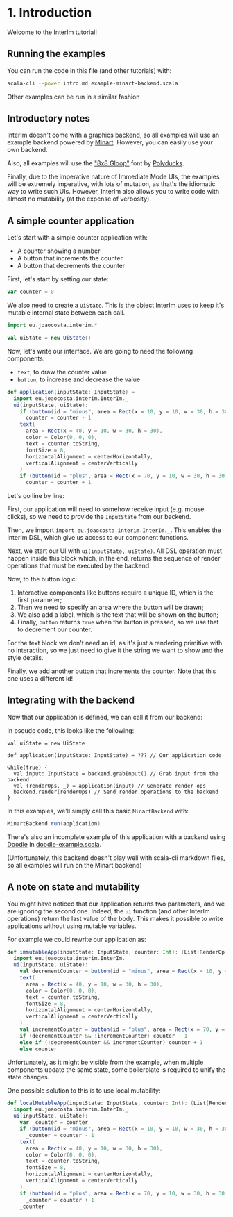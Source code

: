 # 1. Introduction

Welcome to the InterIm tutorial!

## Running the examples

You can run the code in this file (and other tutorials) with:

```bash
scala-cli --power intro.md example-minart-backend.scala
```

Other examples can be run in a similar fashion

## Introductory notes

InterIm doesn't come with a graphics backend, so all examples will use an example backend powered by
[Minart](https://github.com/jd557/minart). However, you can easily use your own backend.

Also, all examples will use the ["8x8 Gloop"](https://www.gridsagegames.com/rexpaint/resources.html#Fonts) font
by [Polyducks](https://twitter.com/PolyDucks).

Finally, due to the imperative nature of Immediate Mode UIs, the examples will be extremely imperative,
with lots of mutation, as that's the idiomatic way to write such UIs.
However, InterIm also allows you to write code with almost no mutability (at the expense of verbosity).

## A simple counter application

Let's start with a simple counter application with:
- A counter showing a number
- A button that increments the counter
- A button that decrements the counter

First, let's start by setting our state:

```scala
var counter = 0
```

We also need to create a `UiState`. This is the object InterIm uses to keep it's mutable internal state
between each call.

```scala
import eu.joaocosta.interim.*

val uiState = new UiState()
```

Now, let's write our interface. We are going to need the following components:
- `text`, to draw the counter value
- `button`, to increase and decrease the value

```scala
def application(inputState: InputState) =
  import eu.joaocosta.interim.InterIm._
  ui(inputState, uiState):
    if (button(id = "minus", area = Rect(x = 10, y = 10, w = 30, h = 30), label = "-"))
      counter = counter - 1
    text(
      area = Rect(x = 40, y = 10, w = 30, h = 30),
      color = Color(0, 0, 0),
      text = counter.toString,
      fontSize = 8,
      horizontalAlignment = centerHorizontally,
      verticalAlignment = centerVertically
    )
    if (button(id = "plus", area = Rect(x = 70, y = 10, w = 30, h = 30), label = "+"))
      counter = counter + 1
```

Let's go line by line:

First, our application will need to somehow receive input (e.g. mouse clicks), so we need to provide the `InputState`
from our backend.

Then, we import `import eu.joaocosta.interim.InterIm._`. This enables the InterIm DSL, which give us access to our
component functions.

Next, we start our UI with `ui(inputState, uiState)`. All DSL operation must happen inside this block which,
in the end, returns the sequence of render operations that must be executed by the backend.

Now, to the button logic:
1. Interactive components like buttons require a unique ID, which is the first parameter;
2. Then we need to specify an area where the button will be drawn;
3. We also add a label, which is the text that will be shown on the button;
4. Finally, `button` returns `true` when the button is pressed, so we use that to decrement our counter.

For the text block we don't need an id, as it's just a rendering primitive with no interaction, so we just need to
give it the string we want to show and the style details.

Finally, we add another button that increments the counter. Note that this one uses a different id!

## Integrating with the backend

Now that our application is defined, we can call it from our backend:

In pseudo code, this looks like the following:

```
val uiState = new UiState

def application(inputState: InputState) = ??? // Our application code

while(true) {
  val input: InputState = backend.grabInput() // Grab input from the backend
  val (renderOps, _) = application(input) // Generate render ops
  backend.render(renderOps) // Send render operations to the backend
}

```

In this examples, we'll simply call this basic `MinartBackend` with:

```scala
MinartBackend.run(application)
```

There's also an incomplete example of this application with a backend using
[Doodle](https://github.com/creativescala/doodle) in [doodle-example.scala](doodle-example.scala).

(Unfortunately, this backend doesn't play well with scala-cli markdown files, so all examples will run on the Minart
backend)

## A note on state and mutability

You might have noticed that our application returns two parameters, and we are ignoring the second one.
Indeed, the `ui` function (and other InterIm operations) return the last value of the body.
This makes it possible to write applications without using mutable variables.

For example we could rewrite our application as:

```scala
def immutableApp(inputState: InputState, counter: Int): (List[RenderOp], Int) =
  import eu.joaocosta.interim.InterIm._
  ui(inputState, uiState):
    val decrementCounter = button(id = "minus", area = Rect(x = 10, y = 10, w = 30, h = 30), label = "-")
    text(
      area = Rect(x = 40, y = 10, w = 30, h = 30),
      color = Color(0, 0, 0),
      text = counter.toString,
      fontSize = 8,
      horizontalAlignment = centerHorizontally,
      verticalAlignment = centerVertically
    )
    val incrementCounter = button(id = "plus", area = Rect(x = 70, y = 10, w = 30, h = 30), label = "+")
    if (decrementCounter && !incrementCounter) counter - 1
    else if (!decrementCounter && incrementCounter) counter + 1
    else counter
```

Unfortunately, as it might be visible from the example, when multiple components update the same state, some
boilerplate is required to unify the state changes.

One possible solution to this is to use local mutability:

```scala
def localMutableApp(inputState: InputState, counter: Int): (List[RenderOp], Int) =
  import eu.joaocosta.interim.InterIm._
  ui(inputState, uiState):
    var _counter = counter
    if (button(id = "minus", area = Rect(x = 10, y = 10, w = 30, h = 30), label = "-"))
      _counter = counter - 1
    text(
      area = Rect(x = 40, y = 10, w = 30, h = 30),
      color = Color(0, 0, 0),
      text = counter.toString,
      fontSize = 8,
      horizontalAlignment = centerHorizontally,
      verticalAlignment = centerVertically
    )
    if (button(id = "plus", area = Rect(x = 70, y = 10, w = 30, h = 30), label = "+"))
      _counter = counter + 1
    _counter
```
